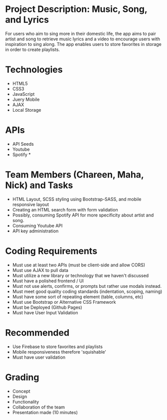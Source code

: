 # Project Description: Music, Song, and Lyrics
For users who aim to sing more in their domestic life, the app aims to pair artist and song to retrieve music lyrics and a video to encourage users with inspiration to sing along. The app enables users to store favorites in storage in order to create playlists.

# Technologies
- HTML5
- CSS3
- JavaScript
- Juery Mobile
- AJAX
- Local Storage

# APIs
- API Seeds
- Youtube
- Spotify *

# Team Members (Chareen, Maha, Nick) and Tasks
- HTML Layout, SCSS styling using Bootstrap-SASS, and mobile responsive layout
- Creating an HTML search form with form validation
- Possibly, consuming Spotify API for more specificity about artist and song.
- Consuming Youtube API
- API key administration

# Coding Requirements
- Must use at least two APIs (must be client-side and allow CORS)
- Must use AJAX to pull data
- Must utilize a new library or technology that we haven't discussed
- Must have a polished frontend / UI
- Must not use alerts, confirms, or prompts but rather use modals instead.
- Must meet good quality coding standards (indentation, scoping, naming)
- Must have some sort of repeating element (table, columns, etc)
- Must use Bootstrap or Alternative CSS Framework
- Must be Deployed (Github Pages)
- Must have User Input Validation

# Recommended
- Use Firebase to store favorites and playlists
- Mobile responsiveness therefore 'squishable'
- Must have user validation

# Grading
- Concept
- Design
- Functionality
- Collaboration of the team
- Presentation made (10 minutes)



